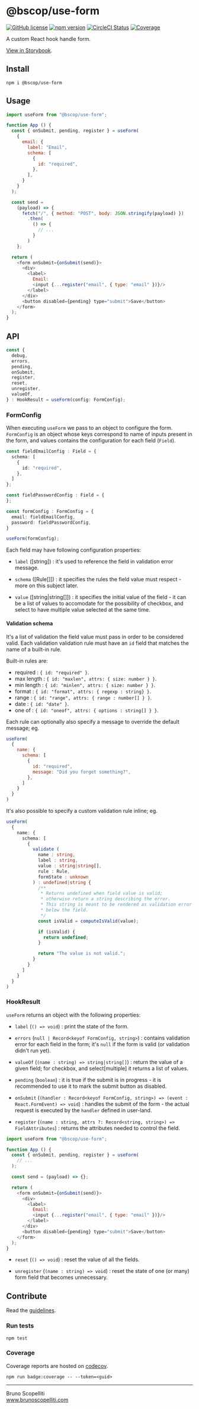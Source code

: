 # @bscop/use-form

[![GitHub license](https://img.shields.io/badge/license-MIT-blue.svg)](https://github.com/brunoscopelliti/@bscop/use-form/blob/main/LICENSE)
[![npm version](https://img.shields.io/npm/v/@bscop/use-form.svg?style=flat)](https://www.npmjs.com/package/@bscop/use-form)
[![CircleCI Status](https://circleci.com/gh/brunoscopelliti/@bscop/use-form.svg?style=shield&circle-token=:circle-token)](https://circleci.com/gh/brunoscopelliti/@bscop/use-form)
[![Coverage](https://img.shields.io/codecov/c/github/brunoscopelliti/@bscop/use-form)](https://app.codecov.io/gh/brunoscopelliti/@bscop/use-form/)

A custom React hook handle form.

[View in Storybook](https://brunoscopelliti.github.io/use-form).

## Install

```
npm i @bscop/use-form
```

## Usage

```js
import useForm from "@bscop/use-form";

function App () {
  const { onSubmit, pending, register } = useForm(
    {
      email: {
        label: "Email",
        schema: [
          {
            id: "required",
          },
        ],
      }
    }
  );

  const send = 
    (payload) => {
      fetch("/", { method: "POST", body: JSON.stringify(payload) })
        .then(
          () => {
            // ...
          }
        )
    };

  return (
    <form onSubmit={onSubmit(send)}>
      <div>
        <label>
          Email:
          <input {...register("email", { type: "email" })}/>
        </label>
      </div>
      <button disabled={pending} type="submit">Save</button>
    </form>
  );
}
```

## API

```ts
const {
  debug,
  errors,
  pending,
  onSubmit,
  register,
  reset,
  unregister,
  valueOf,
} : HookResult = useForm(config: FormConfig);
```

### FormConfig

When executing `useForm` we pass to an object to configure the form.\
`FormConfig` is an object whose keys correspond to name of inputs present in the form, and values contains the configuration for each field (`Field`).

```ts
const fieldEmailConfig : Field = {
  schema: [
    {
      id: "required",
    },
  ]
};

const fieldPasswordConfig : Field = {
};

const formConfig : FormConfig = {
  email: fieldEmailConfig,
  password: fieldPasswordConfig,
}

useForm(formConfig);
```

Each field may have following configuration properties:

* `label` ([string]) : it's used to reference the field in validation error message.

* `schema` ([Rule[]]) : it specifies the rules the field value must respect - more on this subject later.

* `value` ([string|string[]]) : it specifies the initial value of the field - it can be a list of values to accomodate for the possibility of checkbox, and select to have multiple value selected at the same time.

#### Validation schema

It's a list of validation the field value must pass in order to be considered valid. Each validation validation rule must have an `id` field that matches the name of a built-in rule.

Built-in rules are:

* required : `{ id: "required" }`.
* max length : `{ id: "maxlen", attrs: { size: number } }`.
* min length : `{ id: "minlen", attrs: { size: number } }`.
* format : `{ id: "format", attrs: { regexp : string} }`.
* range : `{ id: "range", attrs: { range : number[] } }`.
* date : `{ id: "date" }`.
* one of : `{ id: "oneof", attrs: { options : string[] } }`.

Each rule can optionally also specify a message to override the default message; eg.

```js
useForm(
  {
    name: {
      schema: [
        {
          id: "required",
          message: "Did you forget something?",
        },
      ]
    }
  }
)
```

It's also possible to specify a custom validation rule inline; eg.

```ts
useForm(
  {
    name: {
      schema: [
        {
          validate (
            name : string,
            label : string,
            value : string|string[],
            rule : Rule,
            formState : unknown
          ) : undefined|string {
            /**
             * Returns undefined when field value is valid;
             * otherwise return a string describing the error.
             * This string is meant to be rendered as validation error
             * below the field.
             */
            const isValid = computeIsValid(value);

            if (isValid) {
              return undefined;
            }

            return "The value is not valid.";
          }
        }
      ]
    }
  }
)
```

### HookResult

`useForm` returns an object with the following properties:

* `label` (`() => void`) : print the state of the form.

* `errors` (`null | Record<keyof FormConfig, string>`) : contains validation error for each field in the form; it's `null` if the form is valid (or validation didn't run yet).

* `valueOf` (`(name : string) => string|string[]`) : return the value of a given field; for checkbox, and select[multiple] it returns a list of values.

* `pending` (`boolean`) : it is true if the submit is in progress - it is recommended to use it to mark the submit button as disabled.

* `onSubmit` (`(handler : Record<keyof FormConfig, string>) => (event : React.FormEvent) => void`) : handles the submit of the form - the actual request is executed by the `handler` defined in user-land.

* `register` (`(name : string, attrs ?: Record<string, string>) => FieldAttributes`) : returns the attributes needed to control the field.

```js
import useForm from "@bscop/use-form";

function App () {
  const { onSubmit, pending, register } = useForm(
    // ...
  );

  const send = (payload) => {};

  return (
    <form onSubmit={onSubmit(send)}>
      <div>
        <label>
          Email:
          <input {...register("email", { type: "email" })}/>
        </label>
      </div>
      <button disabled={pending} type="submit">Save</button>
    </form>
  );
}
```

* `reset` (`() => void`) : reset the value of all the fields.

* `unregister` (`(name : string) => void`) : reset the state of one (or many) form field that becomes unnecessary.

## Contribute

Read the [guidelines](./CONTRIBUTING.md).

### Run tests

```
npm test
```

### Coverage

Coverage reports are hosted on [codecov](https://codecov.io/).

```
npm run badge:coverage -- --token=<guid>
```

---

Bruno Scopelliti\
www.brunoscopelliti.com
